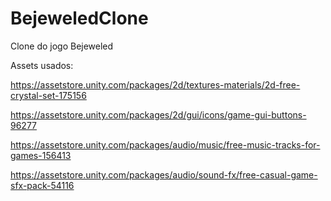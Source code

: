 # BejeweledClone

Clone do jogo Bejeweled

Assets usados:

https://assetstore.unity.com/packages/2d/textures-materials/2d-free-crystal-set-175156

https://assetstore.unity.com/packages/2d/gui/icons/game-gui-buttons-96277

https://assetstore.unity.com/packages/audio/music/free-music-tracks-for-games-156413

https://assetstore.unity.com/packages/audio/sound-fx/free-casual-game-sfx-pack-54116

